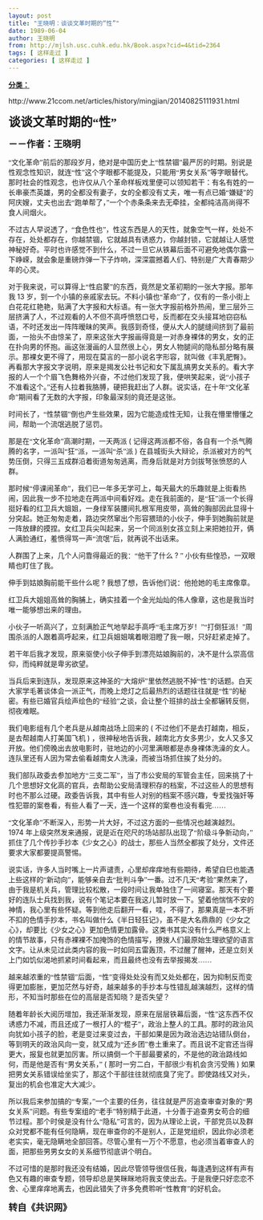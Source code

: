 ```yaml
---
layout: post
title: "王晓明：谈谈文革时期的“性”"
date: 1989-06-04
author: 王晓明
from: http://mjlsh.usc.cuhk.edu.hk/Book.aspx?cid=4&tid=2364
tags: [ 这样走过 ]
categories: [ 这样走过 ]
---
```


<div style="margin: 15px 10px 10px 0px;">
 <div>
  <span id="ctl00_ContentPlaceHolder1_chapter1_SubjectLabel" style="font-weight:bold;text-decoration:underline;">
   分类：
  </span>
 </div>
 <!--[if gte mso 9]><xml>
 <o:OfficeDocumentSettings>
  <o:AllowPNG/>
 </o:OfficeDocumentSettings>
</xml><![endif]-->
 <!--[if gte mso 9]><xml>
 <w:WordDocument>
  <w:View>Normal</w:View>
  <w:Zoom>0</w:Zoom>
  <w:TrackMoves/>
  <w:TrackFormatting/>
  <w:PunctuationKerning/>
  <w:ValidateAgainstSchemas/>
  <w:SaveIfXMLInvalid>false</w:SaveIfXMLInvalid>
  <w:IgnoreMixedContent>false</w:IgnoreMixedContent>
  <w:AlwaysShowPlaceholderText>false</w:AlwaysShowPlaceholderText>
  <w:DoNotPromoteQF/>
  <w:LidThemeOther>EN-US</w:LidThemeOther>
  <w:LidThemeAsian>JA</w:LidThemeAsian>
  <w:LidThemeComplexScript>X-NONE</w:LidThemeComplexScript>
  <w:Compatibility>
   <w:BreakWrappedTables/>
   <w:SnapToGridInCell/>
   <w:WrapTextWithPunct/>
   <w:UseAsianBreakRules/>
   <w:DontGrowAutofit/>
   <w:SplitPgBreakAndParaMark/>
   <w:EnableOpenTypeKerning/>
   <w:DontFlipMirrorIndents/>
   <w:OverrideTableStyleHps/>
   <w:UseFELayout/>
  </w:Compatibility>
  <m:mathPr>
   <m:mathFont m:val="Cambria Math"/>
   <m:brkBin m:val="before"/>
   <m:brkBinSub m:val="&#45;-"/>
   <m:smallFrac m:val="off"/>
   <m:dispDef/>
   <m:lMargin m:val="0"/>
   <m:rMargin m:val="0"/>
   <m:defJc m:val="centerGroup"/>
   <m:wrapIndent m:val="1440"/>
   <m:intLim m:val="subSup"/>
   <m:naryLim m:val="undOvr"/>
  </m:mathPr></w:WordDocument>
</xml><![endif]-->
 <!--[if gte mso 9]><xml>
 <w:LatentStyles DefLockedState="false" DefUnhideWhenUsed="true"
  DefSemiHidden="true" DefQFormat="false" DefPriority="99"
  LatentStyleCount="276">
  <w:LsdException Locked="false" Priority="0" SemiHidden="false"
   UnhideWhenUsed="false" QFormat="true" Name="Normal"/>
  <w:LsdException Locked="false" Priority="9" SemiHidden="false"
   UnhideWhenUsed="false" QFormat="true" Name="heading 1"/>
  <w:LsdException Locked="false" Priority="9" QFormat="true" Name="heading 2"/>
  <w:LsdException Locked="false" Priority="9" QFormat="true" Name="heading 3"/>
  <w:LsdException Locked="false" Priority="9" QFormat="true" Name="heading 4"/>
  <w:LsdException Locked="false" Priority="9" QFormat="true" Name="heading 5"/>
  <w:LsdException Locked="false" Priority="9" QFormat="true" Name="heading 6"/>
  <w:LsdException Locked="false" Priority="9" QFormat="true" Name="heading 7"/>
  <w:LsdException Locked="false" Priority="9" QFormat="true" Name="heading 8"/>
  <w:LsdException Locked="false" Priority="9" QFormat="true" Name="heading 9"/>
  <w:LsdException Locked="false" Priority="39" Name="toc 1"/>
  <w:LsdException Locked="false" Priority="39" Name="toc 2"/>
  <w:LsdException Locked="false" Priority="39" Name="toc 3"/>
  <w:LsdException Locked="false" Priority="39" Name="toc 4"/>
  <w:LsdException Locked="false" Priority="39" Name="toc 5"/>
  <w:LsdException Locked="false" Priority="39" Name="toc 6"/>
  <w:LsdException Locked="false" Priority="39" Name="toc 7"/>
  <w:LsdException Locked="false" Priority="39" Name="toc 8"/>
  <w:LsdException Locked="false" Priority="39" Name="toc 9"/>
  <w:LsdException Locked="false" Priority="35" QFormat="true" Name="caption"/>
  <w:LsdException Locked="false" Priority="10" SemiHidden="false"
   UnhideWhenUsed="false" QFormat="true" Name="Title"/>
  <w:LsdException Locked="false" Priority="0" Name="Default Paragraph Font"/>
  <w:LsdException Locked="false" Priority="11" SemiHidden="false"
   UnhideWhenUsed="false" QFormat="true" Name="Subtitle"/>
  <w:LsdException Locked="false" Priority="22" SemiHidden="false"
   UnhideWhenUsed="false" QFormat="true" Name="Strong"/>
  <w:LsdException Locked="false" Priority="20" SemiHidden="false"
   UnhideWhenUsed="false" QFormat="true" Name="Emphasis"/>
  <w:LsdException Locked="false" Priority="59" SemiHidden="false"
   UnhideWhenUsed="false" Name="Table Grid"/>
  <w:LsdException Locked="false" UnhideWhenUsed="false" Name="Placeholder Text"/>
  <w:LsdException Locked="false" Priority="1" SemiHidden="false"
   UnhideWhenUsed="false" QFormat="true" Name="No Spacing"/>
  <w:LsdException Locked="false" Priority="60" SemiHidden="false"
   UnhideWhenUsed="false" Name="Light Shading"/>
  <w:LsdException Locked="false" Priority="61" SemiHidden="false"
   UnhideWhenUsed="false" Name="Light List"/>
  <w:LsdException Locked="false" Priority="62" SemiHidden="false"
   UnhideWhenUsed="false" Name="Light Grid"/>
  <w:LsdException Locked="false" Priority="63" SemiHidden="false"
   UnhideWhenUsed="false" Name="Medium Shading 1"/>
  <w:LsdException Locked="false" Priority="64" SemiHidden="false"
   UnhideWhenUsed="false" Name="Medium Shading 2"/>
  <w:LsdException Locked="false" Priority="65" SemiHidden="false"
   UnhideWhenUsed="false" Name="Medium List 1"/>
  <w:LsdException Locked="false" Priority="66" SemiHidden="false"
   UnhideWhenUsed="false" Name="Medium List 2"/>
  <w:LsdException Locked="false" Priority="67" SemiHidden="false"
   UnhideWhenUsed="false" Name="Medium Grid 1"/>
  <w:LsdException Locked="false" Priority="68" SemiHidden="false"
   UnhideWhenUsed="false" Name="Medium Grid 2"/>
  <w:LsdException Locked="false" Priority="69" SemiHidden="false"
   UnhideWhenUsed="false" Name="Medium Grid 3"/>
  <w:LsdException Locked="false" Priority="70" SemiHidden="false"
   UnhideWhenUsed="false" Name="Dark List"/>
  <w:LsdException Locked="false" Priority="71" SemiHidden="false"
   UnhideWhenUsed="false" Name="Colorful Shading"/>
  <w:LsdException Locked="false" Priority="72" SemiHidden="false"
   UnhideWhenUsed="false" Name="Colorful List"/>
  <w:LsdException Locked="false" Priority="73" SemiHidden="false"
   UnhideWhenUsed="false" Name="Colorful Grid"/>
  <w:LsdException Locked="false" Priority="60" SemiHidden="false"
   UnhideWhenUsed="false" Name="Light Shading Accent 1"/>
  <w:LsdException Locked="false" Priority="61" SemiHidden="false"
   UnhideWhenUsed="false" Name="Light List Accent 1"/>
  <w:LsdException Locked="false" Priority="62" SemiHidden="false"
   UnhideWhenUsed="false" Name="Light Grid Accent 1"/>
  <w:LsdException Locked="false" Priority="63" SemiHidden="false"
   UnhideWhenUsed="false" Name="Medium Shading 1 Accent 1"/>
  <w:LsdException Locked="false" Priority="64" SemiHidden="false"
   UnhideWhenUsed="false" Name="Medium Shading 2 Accent 1"/>
  <w:LsdException Locked="false" Priority="65" SemiHidden="false"
   UnhideWhenUsed="false" Name="Medium List 1 Accent 1"/>
  <w:LsdException Locked="false" UnhideWhenUsed="false" Name="Revision"/>
  <w:LsdException Locked="false" Priority="34" SemiHidden="false"
   UnhideWhenUsed="false" QFormat="true" Name="List Paragraph"/>
  <w:LsdException Locked="false" Priority="29" SemiHidden="false"
   UnhideWhenUsed="false" QFormat="true" Name="Quote"/>
  <w:LsdException Locked="false" Priority="30" SemiHidden="false"
   UnhideWhenUsed="false" QFormat="true" Name="Intense Quote"/>
  <w:LsdException Locked="false" Priority="66" SemiHidden="false"
   UnhideWhenUsed="false" Name="Medium List 2 Accent 1"/>
  <w:LsdException Locked="false" Priority="67" SemiHidden="false"
   UnhideWhenUsed="false" Name="Medium Grid 1 Accent 1"/>
  <w:LsdException Locked="false" Priority="68" SemiHidden="false"
   UnhideWhenUsed="false" Name="Medium Grid 2 Accent 1"/>
  <w:LsdException Locked="false" Priority="69" SemiHidden="false"
   UnhideWhenUsed="false" Name="Medium Grid 3 Accent 1"/>
  <w:LsdException Locked="false" Priority="70" SemiHidden="false"
   UnhideWhenUsed="false" Name="Dark List Accent 1"/>
  <w:LsdException Locked="false" Priority="71" SemiHidden="false"
   UnhideWhenUsed="false" Name="Colorful Shading Accent 1"/>
  <w:LsdException Locked="false" Priority="72" SemiHidden="false"
   UnhideWhenUsed="false" Name="Colorful List Accent 1"/>
  <w:LsdException Locked="false" Priority="73" SemiHidden="false"
   UnhideWhenUsed="false" Name="Colorful Grid Accent 1"/>
  <w:LsdException Locked="false" Priority="60" SemiHidden="false"
   UnhideWhenUsed="false" Name="Light Shading Accent 2"/>
  <w:LsdException Locked="false" Priority="61" SemiHidden="false"
   UnhideWhenUsed="false" Name="Light List Accent 2"/>
  <w:LsdException Locked="false" Priority="62" SemiHidden="false"
   UnhideWhenUsed="false" Name="Light Grid Accent 2"/>
  <w:LsdException Locked="false" Priority="63" SemiHidden="false"
   UnhideWhenUsed="false" Name="Medium Shading 1 Accent 2"/>
  <w:LsdException Locked="false" Priority="64" SemiHidden="false"
   UnhideWhenUsed="false" Name="Medium Shading 2 Accent 2"/>
  <w:LsdException Locked="false" Priority="65" SemiHidden="false"
   UnhideWhenUsed="false" Name="Medium List 1 Accent 2"/>
  <w:LsdException Locked="false" Priority="66" SemiHidden="false"
   UnhideWhenUsed="false" Name="Medium List 2 Accent 2"/>
  <w:LsdException Locked="false" Priority="67" SemiHidden="false"
   UnhideWhenUsed="false" Name="Medium Grid 1 Accent 2"/>
  <w:LsdException Locked="false" Priority="68" SemiHidden="false"
   UnhideWhenUsed="false" Name="Medium Grid 2 Accent 2"/>
  <w:LsdException Locked="false" Priority="69" SemiHidden="false"
   UnhideWhenUsed="false" Name="Medium Grid 3 Accent 2"/>
  <w:LsdException Locked="false" Priority="70" SemiHidden="false"
   UnhideWhenUsed="false" Name="Dark List Accent 2"/>
  <w:LsdException Locked="false" Priority="71" SemiHidden="false"
   UnhideWhenUsed="false" Name="Colorful Shading Accent 2"/>
  <w:LsdException Locked="false" Priority="72" SemiHidden="false"
   UnhideWhenUsed="false" Name="Colorful List Accent 2"/>
  <w:LsdException Locked="false" Priority="73" SemiHidden="false"
   UnhideWhenUsed="false" Name="Colorful Grid Accent 2"/>
  <w:LsdException Locked="false" Priority="60" SemiHidden="false"
   UnhideWhenUsed="false" Name="Light Shading Accent 3"/>
  <w:LsdException Locked="false" Priority="61" SemiHidden="false"
   UnhideWhenUsed="false" Name="Light List Accent 3"/>
  <w:LsdException Locked="false" Priority="62" SemiHidden="false"
   UnhideWhenUsed="false" Name="Light Grid Accent 3"/>
  <w:LsdException Locked="false" Priority="63" SemiHidden="false"
   UnhideWhenUsed="false" Name="Medium Shading 1 Accent 3"/>
  <w:LsdException Locked="false" Priority="64" SemiHidden="false"
   UnhideWhenUsed="false" Name="Medium Shading 2 Accent 3"/>
  <w:LsdException Locked="false" Priority="65" SemiHidden="false"
   UnhideWhenUsed="false" Name="Medium List 1 Accent 3"/>
  <w:LsdException Locked="false" Priority="66" SemiHidden="false"
   UnhideWhenUsed="false" Name="Medium List 2 Accent 3"/>
  <w:LsdException Locked="false" Priority="67" SemiHidden="false"
   UnhideWhenUsed="false" Name="Medium Grid 1 Accent 3"/>
  <w:LsdException Locked="false" Priority="68" SemiHidden="false"
   UnhideWhenUsed="false" Name="Medium Grid 2 Accent 3"/>
  <w:LsdException Locked="false" Priority="69" SemiHidden="false"
   UnhideWhenUsed="false" Name="Medium Grid 3 Accent 3"/>
  <w:LsdException Locked="false" Priority="70" SemiHidden="false"
   UnhideWhenUsed="false" Name="Dark List Accent 3"/>
  <w:LsdException Locked="false" Priority="71" SemiHidden="false"
   UnhideWhenUsed="false" Name="Colorful Shading Accent 3"/>
  <w:LsdException Locked="false" Priority="72" SemiHidden="false"
   UnhideWhenUsed="false" Name="Colorful List Accent 3"/>
  <w:LsdException Locked="false" Priority="73" SemiHidden="false"
   UnhideWhenUsed="false" Name="Colorful Grid Accent 3"/>
  <w:LsdException Locked="false" Priority="60" SemiHidden="false"
   UnhideWhenUsed="false" Name="Light Shading Accent 4"/>
  <w:LsdException Locked="false" Priority="61" SemiHidden="false"
   UnhideWhenUsed="false" Name="Light List Accent 4"/>
  <w:LsdException Locked="false" Priority="62" SemiHidden="false"
   UnhideWhenUsed="false" Name="Light Grid Accent 4"/>
  <w:LsdException Locked="false" Priority="63" SemiHidden="false"
   UnhideWhenUsed="false" Name="Medium Shading 1 Accent 4"/>
  <w:LsdException Locked="false" Priority="64" SemiHidden="false"
   UnhideWhenUsed="false" Name="Medium Shading 2 Accent 4"/>
  <w:LsdException Locked="false" Priority="65" SemiHidden="false"
   UnhideWhenUsed="false" Name="Medium List 1 Accent 4"/>
  <w:LsdException Locked="false" Priority="66" SemiHidden="false"
   UnhideWhenUsed="false" Name="Medium List 2 Accent 4"/>
  <w:LsdException Locked="false" Priority="67" SemiHidden="false"
   UnhideWhenUsed="false" Name="Medium Grid 1 Accent 4"/>
  <w:LsdException Locked="false" Priority="68" SemiHidden="false"
   UnhideWhenUsed="false" Name="Medium Grid 2 Accent 4"/>
  <w:LsdException Locked="false" Priority="69" SemiHidden="false"
   UnhideWhenUsed="false" Name="Medium Grid 3 Accent 4"/>
  <w:LsdException Locked="false" Priority="70" SemiHidden="false"
   UnhideWhenUsed="false" Name="Dark List Accent 4"/>
  <w:LsdException Locked="false" Priority="71" SemiHidden="false"
   UnhideWhenUsed="false" Name="Colorful Shading Accent 4"/>
  <w:LsdException Locked="false" Priority="72" SemiHidden="false"
   UnhideWhenUsed="false" Name="Colorful List Accent 4"/>
  <w:LsdException Locked="false" Priority="73" SemiHidden="false"
   UnhideWhenUsed="false" Name="Colorful Grid Accent 4"/>
  <w:LsdException Locked="false" Priority="60" SemiHidden="false"
   UnhideWhenUsed="false" Name="Light Shading Accent 5"/>
  <w:LsdException Locked="false" Priority="61" SemiHidden="false"
   UnhideWhenUsed="false" Name="Light List Accent 5"/>
  <w:LsdException Locked="false" Priority="62" SemiHidden="false"
   UnhideWhenUsed="false" Name="Light Grid Accent 5"/>
  <w:LsdException Locked="false" Priority="63" SemiHidden="false"
   UnhideWhenUsed="false" Name="Medium Shading 1 Accent 5"/>
  <w:LsdException Locked="false" Priority="64" SemiHidden="false"
   UnhideWhenUsed="false" Name="Medium Shading 2 Accent 5"/>
  <w:LsdException Locked="false" Priority="65" SemiHidden="false"
   UnhideWhenUsed="false" Name="Medium List 1 Accent 5"/>
  <w:LsdException Locked="false" Priority="66" SemiHidden="false"
   UnhideWhenUsed="false" Name="Medium List 2 Accent 5"/>
  <w:LsdException Locked="false" Priority="67" SemiHidden="false"
   UnhideWhenUsed="false" Name="Medium Grid 1 Accent 5"/>
  <w:LsdException Locked="false" Priority="68" SemiHidden="false"
   UnhideWhenUsed="false" Name="Medium Grid 2 Accent 5"/>
  <w:LsdException Locked="false" Priority="69" SemiHidden="false"
   UnhideWhenUsed="false" Name="Medium Grid 3 Accent 5"/>
  <w:LsdException Locked="false" Priority="70" SemiHidden="false"
   UnhideWhenUsed="false" Name="Dark List Accent 5"/>
  <w:LsdException Locked="false" Priority="71" SemiHidden="false"
   UnhideWhenUsed="false" Name="Colorful Shading Accent 5"/>
  <w:LsdException Locked="false" Priority="72" SemiHidden="false"
   UnhideWhenUsed="false" Name="Colorful List Accent 5"/>
  <w:LsdException Locked="false" Priority="73" SemiHidden="false"
   UnhideWhenUsed="false" Name="Colorful Grid Accent 5"/>
  <w:LsdException Locked="false" Priority="60" SemiHidden="false"
   UnhideWhenUsed="false" Name="Light Shading Accent 6"/>
  <w:LsdException Locked="false" Priority="61" SemiHidden="false"
   UnhideWhenUsed="false" Name="Light List Accent 6"/>
  <w:LsdException Locked="false" Priority="62" SemiHidden="false"
   UnhideWhenUsed="false" Name="Light Grid Accent 6"/>
  <w:LsdException Locked="false" Priority="63" SemiHidden="false"
   UnhideWhenUsed="false" Name="Medium Shading 1 Accent 6"/>
  <w:LsdException Locked="false" Priority="64" SemiHidden="false"
   UnhideWhenUsed="false" Name="Medium Shading 2 Accent 6"/>
  <w:LsdException Locked="false" Priority="65" SemiHidden="false"
   UnhideWhenUsed="false" Name="Medium List 1 Accent 6"/>
  <w:LsdException Locked="false" Priority="66" SemiHidden="false"
   UnhideWhenUsed="false" Name="Medium List 2 Accent 6"/>
  <w:LsdException Locked="false" Priority="67" SemiHidden="false"
   UnhideWhenUsed="false" Name="Medium Grid 1 Accent 6"/>
  <w:LsdException Locked="false" Priority="68" SemiHidden="false"
   UnhideWhenUsed="false" Name="Medium Grid 2 Accent 6"/>
  <w:LsdException Locked="false" Priority="69" SemiHidden="false"
   UnhideWhenUsed="false" Name="Medium Grid 3 Accent 6"/>
  <w:LsdException Locked="false" Priority="70" SemiHidden="false"
   UnhideWhenUsed="false" Name="Dark List Accent 6"/>
  <w:LsdException Locked="false" Priority="71" SemiHidden="false"
   UnhideWhenUsed="false" Name="Colorful Shading Accent 6"/>
  <w:LsdException Locked="false" Priority="72" SemiHidden="false"
   UnhideWhenUsed="false" Name="Colorful List Accent 6"/>
  <w:LsdException Locked="false" Priority="73" SemiHidden="false"
   UnhideWhenUsed="false" Name="Colorful Grid Accent 6"/>
  <w:LsdException Locked="false" Priority="19" SemiHidden="false"
   UnhideWhenUsed="false" QFormat="true" Name="Subtle Emphasis"/>
  <w:LsdException Locked="false" Priority="21" SemiHidden="false"
   UnhideWhenUsed="false" QFormat="true" Name="Intense Emphasis"/>
  <w:LsdException Locked="false" Priority="31" SemiHidden="false"
   UnhideWhenUsed="false" QFormat="true" Name="Subtle Reference"/>
  <w:LsdException Locked="false" Priority="32" SemiHidden="false"
   UnhideWhenUsed="false" QFormat="true" Name="Intense Reference"/>
  <w:LsdException Locked="false" Priority="33" SemiHidden="false"
   UnhideWhenUsed="false" QFormat="true" Name="Book Title"/>
  <w:LsdException Locked="false" Priority="37" Name="Bibliography"/>
  <w:LsdException Locked="false" Priority="39" QFormat="true" Name="TOC Heading"/>
 </w:LatentStyles>
</xml><![endif]-->
 <!--[if gte mso 10]>
<style>
 /* Style Definitions */
table.MsoNormalTable
	{mso-style-name:"Table Normal";
	mso-tstyle-rowband-size:0;
	mso-tstyle-colband-size:0;
	mso-style-noshow:yes;
	mso-style-priority:99;
	mso-style-parent:"";
	mso-padding-alt:0in 5.4pt 0in 5.4pt;
	mso-para-margin:0in;
	mso-para-margin-bottom:.0001pt;
	mso-pagination:widow-orphan;
	font-size:10.0pt;
	font-family:"Times New Roman";}
</style>
<![endif]-->
 <!--StartFragment-->
 <p class="MsoNormal">
  <o:p>
  </o:p>
 </p>
 <p class="MsoNormal">
  http://www.21ccom.net/articles/history/mingjian/20140825111931.html
  <o:p>
  </o:p>
 </p>
 <p class="MsoNormal">
  <font size="5">
   <b>
    <o:p>
    </o:p>
    <span style="font-family: 宋体;">
     谈谈文革时期的“性”
    </span>
   </b>
  </font>
 </p>
 <p class="MsoNormal">
  <font size="5">
   <b>
    <o:p>
    </o:p>
   </b>
  </font>
 </p>
 <p class="MsoNormal">
  <b style="">
   <font size="4">
    <o:p>
    </o:p>
    <span style="font-family: 宋体;">
     －－作者：王晓明
    </span>
   </font>
  </b>
 </p>
 <p class="MsoNormal">
  <span style="font-family: 宋体;">
   “文化革命”前后的那段岁月，绝对是中国历史上“性禁锢”最严厉的时期。别说是性观念性知识，就连“性”这个字眼都不能提及，只能用“男女关系”等字眼替代。那时社会的性观念，也许仅从八个革命样板戏里便可以领知若干：有名有姓的一长串豪杰英雄，男的全都没有妻子，女的全都没有丈夫，唯一有点已婚“嫌疑”的阿庆嫂，丈夫也出去“跑单帮了，”一个个赤条条来去无牵挂，全都纯洁高尚得不食人间烟火。
  </span>
 </p>
 <p class="MsoNormal">
  <o:p>
  </o:p>
 </p>
 <p class="MsoNormal">
  <span style="font-family: 宋体;">
   不过古人早说透了，“食色性也”，性这东西是人的天性，就象空气一样，处处不存在，处处都存在，你越禁锢，它就越具有诱惑力，你越封锁，它就越让人感觉神秘好奇。平时也许感觉不到什么，不过一旦它从铁幕后面不可避免地偶尔露一下峥嵘，就会象是重磅炸弹一下子炸响，深深震撼着人们、特别是广大青春期少年的心灵。
  </span>
 </p>
 <p class="MsoNormal">
  <o:p>
  </o:p>
 </p>
 <p class="MsoNormal">
  <span lang="ZH-CN" style="font-family: 宋体;">
   对于我来说，可以算得上“性启蒙”的东西，竟然是文革初期的一张大字报。那年我
  </span>
  13
  <span lang="ZH-CN" style="font-family: 宋体;">
   岁，到一个小镇的亲戚家去玩。不料小镇也“革命”了，仅有的一条小街上白花花红艳艳，贴满了大字报和大标语。有一张大字报前格外热闹，里三层外三层挤满了人，不过观看的人不但不高呼愤怒口号，反而都在交头接耳地窃窃私语，不时还发出一阵阵暧昧的笑声。我感到奇怪，便从大人的腿缝间挤到了最前面，一抬头不由惊呆了，原来这张大字报画得竟是一对赤身裸体的男女，女的正在扑向男的怀抱。画这张漫画的人显然很上心，男女人物腿间的隐私部分略有展示。那裸女更不得了，用现在莫言的一部小说名字形容，就叫做《丰乳肥臀》。再看那大字报文字说明，原来是揭发公社书记和女下属乱搞男女关系的。看大字报的人一个个眉飞色舞格外兴奋，不过他们发现了我，便哄笑起来，说“小孩子不准看这个。”还有人拉着我胳膊，硬把我赶出了人群。说实话，在十年“文化革命”期间看了无数的大字报，印象最深刻的竟还是这张。
  </span>
 </p>
 <p class="MsoNormal">
  <span style="font-family: 宋体;">
   时间长了，“性禁锢”倒也产生些效果，因为它能造成性无知，让我在懵里懵懂之间，帮助一个流氓逃脱了惩罚。
  </span>
 </p>
 <p class="MsoNormal">
  <o:p>
  </o:p>
 </p>
 <p class="MsoNormal">
  <span lang="ZH-CN" style="font-family: 宋体;">
   那是在“文化革命”高潮时期，一天两派
  </span>
  (
  <span lang="ZH-CN" style="font-family: 宋体;">
   记得这两派都不俗，各自有一个杀气腾腾的名字，一派叫“狂”派，一派叫“杀”派
  </span>
  )
  <span lang="ZH-CN" style="font-family: 宋体;">
   在县城街头大辩论，杀派被对方的气势压倒，只得三五成群沿着街道匆匆逃离，而身后就是对方剑拔弩张愤怒的人群。
  </span>
 </p>
 <p class="MsoNormal">
  <o:p>
  </o:p>
 </p>
 <p class="MsoNormal">
  <span style="font-family: 宋体;">
   那时候“停课闹革命”，我们已一年多无学可上，每天最大的乐趣就是上街看热闹，因此我一步不拉地走在两派中间看好戏。走在我前面的，是“狂”派一个长得挺好看的红卫兵大姐姐，一身绿军装腰间扎根军用皮带，高耸的胸部因此显得十分突起。她正匆匆走着，路边突然窜出个形容猥琐的小伙子，伸手到她胸前就是一阵放肆的摸捏。女红卫兵尖叫起来，另一个同派别女孩立刻上来把她拉开，俩人满脸通红，羞愤得骂一声“流氓”后，就再说不出话来。
  </span>
 </p>
 <p class="MsoNormal">
  <o:p>
  </o:p>
 </p>
 <p class="MsoNormal">
  <span lang="ZH-CN" style="font-family: 宋体;">
   人群围了上来，几个人问靠得最近的我：“他干了什么
  </span>
  ?
  <span lang="ZH-CN" style="font-family: 宋体;">
   ”
  </span>
  <span lang="ZH-CN">
  </span>
  <span lang="ZH-CN" style="font-family: 宋体;">
   小伙有些惶恐，一双眼睛也盯住了我。
  </span>
 </p>
 <p class="MsoNormal">
  <o:p>
  </o:p>
 </p>
 <p class="MsoNormal">
  <span lang="ZH-CN" style="font-family: 宋体;">
   伸手到姑娘胸前能干些什么呢
  </span>
  ?
  <span lang="ZH-CN" style="font-family: 宋体;">
   我想了想，告诉他们说：他抢她的毛主席像章。
  </span>
 </p>
 <p class="MsoNormal">
  <o:p>
  </o:p>
 </p>
 <p class="MsoNormal">
  <span style="font-family: 宋体;">
   红卫兵大姐姐高耸的胸脯上，确实挂着一个金光灿灿的伟人像章，这也是我当时唯一能够想出来的理由。
  </span>
 </p>
 <p class="MsoNormal">
  <o:p>
  </o:p>
 </p>
 <p class="MsoNormal">
  <span style="font-family: 宋体;">
   小伙子一听高兴了，立刻满脸正气地举起手高呼“毛主席万岁！”“打倒狂派！”周围杀派的人跟着高呼起来，红卫兵姐姐噙着眼泪瞪了我一眼，只好赶紧走掉了。
  </span>
 </p>
 <p class="MsoNormal">
  <o:p>
  </o:p>
 </p>
 <p class="MsoNormal">
  <span style="font-family: 宋体;">
   若干年后我才发现，原来驱使小伙子伸手到漂亮姑娘胸前的，决不是什么崇高信仰，而纯粹就是卑劣欲望。
  </span>
 </p>
 <p class="MsoNormal">
  <o:p>
  </o:p>
 </p>
 <p class="MsoNormal">
  <span style="font-family: 宋体;">
   当兵后来到连队，发现原来这神圣的“大熔炉”里依然逃脱不掉“性”的话题。白天大家学毛著谈体会一派正气，而晚上熄灯之后最热烈的话题往往就是“性”的秘密。有些已婚官兵绘声绘色的“经验”之谈，会让整个班排的战士全都辗转反侧，彻夜难眠。
  </span>
 </p>
 <p class="MsoNormal">
  <o:p>
  </o:p>
 </p>
 <p class="MsoNormal">
  <span lang="ZH-CN" style="font-family: 宋体;">
   我们电影组有几个老兵是从越南战场上回来的
  </span>
  (
  <span lang="ZH-CN" style="font-family: 宋体;">
   不过他们不是去打越南，相反，是去帮越南人打美国飞机
  </span>
  )
  <span lang="ZH-CN" style="font-family: 宋体;">
   ，很神秘地告诉我，越南北方女多男少，女人又多又开放。他们傍晚出去放电影时，驻地边的小河里满眼都是赤身裸体洗澡的女人。连队里还有人因为常去偷看越南女人洗澡，而被当场抓住挨了处分的。
  </span>
 </p>
 <p class="MsoNormal">
  <o:p>
  </o:p>
 </p>
 <p class="MsoNormal">
  <span style="font-family: 宋体;">
   我们部队政委去参加地方“三支二军”，当了市公安局的军管会主任，回来挑了十几个思想好文化高的官兵，去帮助公安局清理积存的档案，不过这些人的思想有时也不那么过硬。政委告诉我，其中有些人对别的档案不感兴趣，专爱找強奸等性犯罪的案卷看，有些人看了一天，连一个这样的案卷也没有看完……
  </span>
 </p>
 <p class="MsoNormal">
  <o:p>
  </o:p>
 </p>
 <p class="MsoNormal">
  <span lang="ZH-CN" style="font-family: 宋体;">
   “文化革命”不断深入，形势一片大好，不过这方面的一些情况也越演越烈。
  </span>
  1974
  <span lang="ZH-CN" style="font-family: 宋体;">
   年上级突然发来通报，说是近在咫尺的场站部队出现了“阶级斗争新动向，”抓住了几个传抄手抄本《少女之心》的战士，那些人当然全都挨了处分，文件还要求大家都要提高警惕。
  </span>
 </p>
 <p class="MsoNormal">
  <o:p>
  </o:p>
 </p>
 <p class="MsoNormal">
  <span style="font-family: 宋体;">
   说实话，许多人当时嘴上一片声谴责，心里却痒痒地有些期待，希望自巳也能遇上些这样的“新动向”，能够亲自去“批判斗争”一番。过不几天“考验”果然来了，由于我是机关兵，管理比较松散，一段时间让我单独住了一间寝室。那天有个要好的连队士兵找到我，说有个笔记本要在我这儿暂时放一下。望着他惴惴不安的神情，我心里有些怀疑。等到他走后翻开一看，哇，不得了，那果真是一本不折不扣的色情手抄本，书名叫做什么《半日轻狂记》，虽不是大名鼎鼎的《少女之心》，却要比《少女之心》更加色情更加露骨。这类书其实没有什么严格意义上的情节故事，只有赤裸裸不加掩饰的色情描写，撩拨人们最原始生理欲望的语言文字。让从未见过此类内容的我一时如同五雷轰顶，不过醒了醒神，还是立刻关上门如饥似渴地抓紧时间看起来，而且最终也没有去举报揭发……
  </span>
 </p>
 <p class="MsoNormal">
  <o:p>
  </o:p>
 </p>
 <p class="MsoNormal">
  <span style="font-family: 宋体;">
   越来越浓重的“性禁锢”后面，“性”变得处处没有而又处处都在，因为抑制反而变得更加膨胀，更加茫然与好奇，越来越多的手抄本与性错乱越演越烈，这样的情形，不知当时那些在位的高层是否知晓？是否失望？
  </span>
 </p>
 <p class="MsoNormal">
  <o:p>
  </o:p>
 </p>
 <p class="MsoNormal">
  <span lang="ZH-CN" style="font-family: 宋体;">
   随着年龄长大阅历增加，我还渐渐发现，原来在层层铁幕后面，“性”这东西不仅诱惑力不减，而且还成了一根打人的“棍子”，政治上整人的工具。那时的政治风向犹如小孩子的脸，老是变过来变过去，干部如果是因为政治选边站错队倒台，等到明天的政治风向一变，就又成为“还乡团”卷土重来了。而且说不定官还当得更大，报复也就更加厉害。所以搞倒一个干部最要紧的，不是他的政治路线如何，而是他是否有“男女关系，”
  </span>
  (
  <span lang="ZH-CN" style="font-family: 宋体;">
   那时一穷二白，干部很少有机会贪污受贿
  </span>
  )
  <span lang="ZH-CN" style="font-family: 宋体;">
   如果把男女关系错误给坐实了，那这个干部往往就彻底臭了完了。即使路线又对头，复出的机会也准定大大减少。
  </span>
 </p>
 <p class="MsoNormal">
  <o:p>
  </o:p>
 </p>
 <p class="MsoNormal">
  <span style="font-family: 宋体;">
   所以我后来参加搞的“专案，”一个主要的任务，往往就是严厉追查审查对象的“男女关系”问题。有些专案组的“老手”特别精于此道，十分善于追查男女苟合的细节过程。那个时侯是没有什么“隐私”可言的，因为从理论上说，干部党员以及群众对党都不能有任何隐瞒，现在审查你的不是别人，正是党组织，因此你必须老老实实，毫无隐瞒地全部回答。尽管心里有一万个不愿意，也必须当着审查人的面，把那些男男女女的关系细节彻底讲个明白。
  </span>
 </p>
 <p class="MsoNormal">
  <o:p>
  </o:p>
 </p>
 <p class="MsoNormal">
  <span style="font-family: 宋体;">
   不过可惜的是那时我还没有结婚，因此尽管领导很信任我，每逢遇到这样有声有色又有趣的审查专题，领导却总是笑眯眯地将我支使出去。于是我便只好恋恋不舍、心里痒痒地离去，也因此错失了许多免费聆听“性教育”的好机会。
  </span>
 </p>
 <p class="MsoNormal">
  <o:p>
  </o:p>
 </p>
 <p class="MsoNormal">
  <span style="font-family: 宋体;">
   <font size="4">
    <b>
     转自《共识网》
    </b>
   </font>
  </span>
 </p>
 <p class="MsoNormal">
  <o:p>
  </o:p>
 </p>
 <p class="MsoNormal">
  <br/>
 </p>
 <p class="MsoNormal">
  <o:p>
  </o:p>
 </p>
 <!--EndFragment-->
</div>

